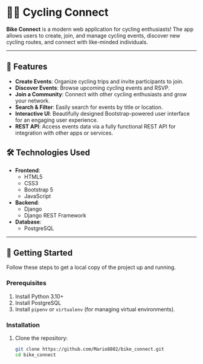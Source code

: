 # 🚴‍♂️ Cycling Connect 

**Bike Connect** is a modern web application for cycling enthusiasts! The app allows users to create, join, and manage cycling events, discover new cycling routes, and connect with like-minded individuals.

---

## 🌟 Features

- **Create Events**: Organize cycling trips and invite participants to join.
- **Discover Events**: Browse upcoming cycling events and RSVP.
- **Join a Community**: Connect with other cycling enthusiasts and grow your network.
- **Search & Filter**: Easily search for events by title or location.
- **Interactive UI**: Beautifully designed Bootstrap-powered user interface for an engaging user experience.
- **REST API**: Access events data via a fully functional REST API for integration with other apps or services.


## 🛠️ Technologies Used

- **Frontend**:
  - HTML5
  - CSS3
  - Bootstrap 5
  - JavaScript
- **Backend**:
  - Django
  - Django REST Framework
- **Database**:
  - PostgreSQL

---

## 🚀 Getting Started

Follow these steps to get a local copy of the project up and running.

### Prerequisites

1. Install Python 3.10+
2. Install PostgreSQL
3. Install `pipenv` or `virtualenv` (for managing virtual environments).

### Installation

1. Clone the repository:
   ```bash
   git clone https://github.com/Mario8802/bike_connect.git
   cd bike_connect
